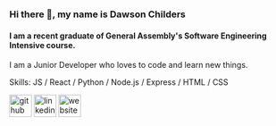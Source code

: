 
### Hi there 👋, my name is Dawson Childers
#### I am a recent graduate of General Assembly's Software Engineering Intensive course.


I am a Junior Developer who loves to code and learn new things. 

Skills: JS / React / Python / Node.js / Express / HTML / CSS




[<img src='https://cdn.jsdelivr.net/npm/simple-icons@3.0.1/icons/github.svg' alt='github' height='40'>](https://github.com/dawsonchilders)  [<img src='https://cdn.jsdelivr.net/npm/simple-icons@3.0.1/icons/linkedin.svg' alt='linkedin' height='40'>](https://www.linkedin.com/in/dawsonchilders/)  [<img src='https://cdn.jsdelivr.net/npm/simple-icons@3.0.1/icons/icloud.svg' alt='website' height='40'>](www.dawsonchilders.com)  



